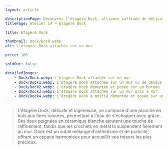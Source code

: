 ```yaml
---
layout: article

descriptionPage: Découvrez l'étagère Dock, alliance raffinée de délicatesse et d'ingéniosité, avec ses rainures en bois et ses poignées en céramique blanche. Suspendue fièrement par des crochets en métal, Dock allie esthétique et praticité pour créer un espace harmonieux où vos précieux trésors trouveront leur place.
titlePage: Atelier 14 — Étagère Dock

title: Étagère Dock

thumbnail: Dock/Dock.webp
alt: L'étagère Dock attachée sur un mur

price: 100

soldOut: false

detailedImages:
    - Dock/Dock.webp: L'étagère Dock attachée sur un mur
    - Dock/Dock1.webp: L'étagère Dock attachée sur un mur vu de dessus
    - Dock/Dock2.webp: L'étagère Dock démontée et posée sur un bureau
    - Dock/Dock3.webp: L'étagère Dock attachée sur un mur pris à 45°
    - Dock/Dock4.webp: L'étagère Dock à moitié démontée et posée sur un bureau
---
```

> L'étagère Dock, délicate et ingénieuse, se compose d'une planche en bois aux fines rainures, permettant à l'eau de s'échapper avec grâce. Ses deux poignées en céramique blanche ajoutent une touche de raffinement, tandis que les crochets en métal la suspendent fièrement au mur. Dock est un subtil mélange d'esthétisme et de praticité, offrant un espace harmonieux pour accueillir vos trésors les plus précieux.